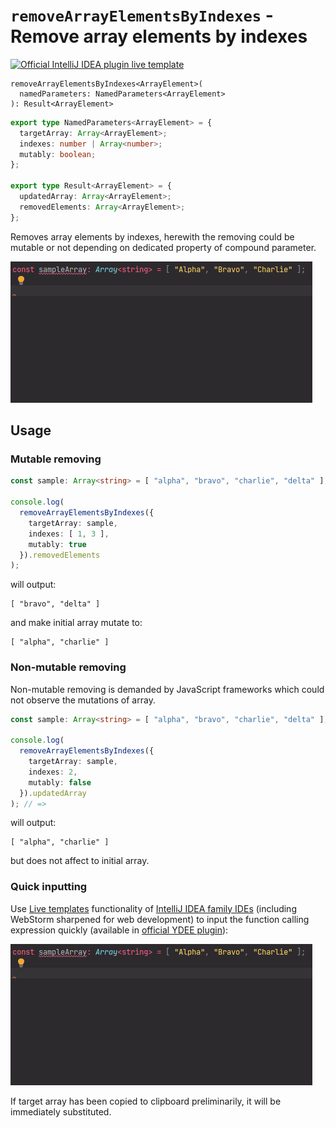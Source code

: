 # `removeArrayElementsByIndexes` - Remove array elements by indexes

[![Official IntelliJ IDEA plugin live template](https://img.shields.io/badge/IntelliJ_IDEA_Live_Template-raebi-blue.svg?style=flat)](https://plugins.jetbrains.com/plugin/17638-yamato-daiwa-es-extensions)

```
removeArrayElementsByIndexes<ArrayElement>(
  namedParameters: NamedParameters<ArrayElement>
): Result<ArrayElement>
```

```typescript
export type NamedParameters<ArrayElement> = {
  targetArray: Array<ArrayElement>;
  indexes: number | Array<number>;
  mutably: boolean;
};

export type Result<ArrayElement> = {
  updatedArray: Array<ArrayElement>;
  removedElements: Array<ArrayElement>;
};
```

Removes array elements by indexes, herewith the removing could be mutable or not depending on dedicated property of 
compound parameter.

![](removeArrayElementsByIndexes-LiveTemplateDemo.gif)

## Usage
### Mutable removing

```typescript
const sample: Array<string> = [ "alpha", "bravo", "charlie", "delta" ];

console.log(
  removeArrayElementsByIndexes({
    targetArray: sample,
    indexes: [ 1, 3 ],
    mutably: true
  }).removedElements
);
```

will output: 

```
[ "bravo", "delta" ]
```

and make initial array mutate to:

```
[ "alpha", "charlie" ]
```


### Non-mutable removing

Non-mutable removing is demanded by JavaScript frameworks which could not observe the mutations of array.

```typescript
const sample: Array<string> = [ "alpha", "bravo", "charlie", "delta" ];

console.log(
  removeArrayElementsByIndexes({
    targetArray: sample,
    indexes: 2,
    mutably: false
  }).updatedArray
); // => 
```

will output:

```
[ "alpha", "charlie" ]
```

but does not affect to initial array.


### Quick inputting

Use [Live templates](https://www.jetbrains.com/help/idea/using-live-templates.html#live_templates_types) functionality
of [IntelliJ IDEA family IDEs](https://www.jetbrains.com/idea/) (including WebStorm sharpened for web development)
to input the function calling expression quickly (available in [official YDEE plugin](https://plugins.jetbrains.com/plugin/17638-yamato-daiwa-es-extensions)):

![](removeArrayElementsByIndexes-LiveTemplateDemo.gif)

If target array has been copied to clipboard preliminarily, it will be immediately substituted.
